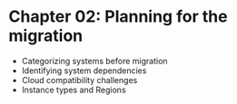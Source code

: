 # Chapter 02: Planning for the migration

* Categorizing systems before migration
* Identifying system dependencies
* Cloud compatibility challenges
* Instance types and Regions